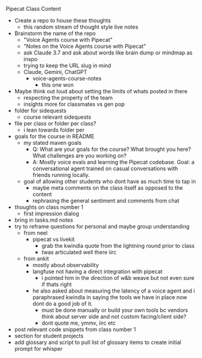 Pipecat Class Content

- Create a repo to house these thoughts
  - this random stream of thought style live notes
- Brainstorm the name of the repo
  - "Voice Agents course with Pipecat"
  - "Notes on the Voice Agents course with Pipecat"
  - ask Claude 3.7 and ask about words like brain dump or mindmap as inspo
  - trying to keep the URL slug in mind
  - Claude, Gemini, ChatGPT
    - voice-agents-course-notes
      - this one won
- Maybe think out loud about setting the limits of whats posted in there
  - respecting the property of the team
  - insights more for classmates vs gen pop
- folder for sidequests
  - course relevant sidequests
- file per class or folder per class?
  - i lean towards folder per
- goals for the course in README
  - my stated maven goals
    - Q: What are your goals for the course? What brought you here? What challenges are you working on?
    - A: Mostly voice evals and learning the Pipecat codebase. Goal: a conversational agent trained on casual conversations with friends running locally.
  - goal of allowing other students who dont have as much time to tap in
    - maybe meta comments on the class itself as opposed to the content
    - rephrasing the general sentiment and comments from chat
- thoughts on class number 1
  - first impression dialog
- bring in tasks.md notes
- try to reframe questions for personal and maybe group understanding
  - from neel
    - pipecat vs livekit
      - grab the kwindla quote from the lightning round prior to class
      - twas articulated well there iirc
  - from ankit
    - mostly about observability
    - langfuse not having a direct integration with pipecat
      - i pointed him in the direction of w&b weave but not even sure if thats right
    - he also asked about measuring the latency of a voice agent and i paraphrased kwindla in saying the tools we have in place now dont do a good job of it.
      - must be done manually or build your own tools bc vendors think about server side and not custom facing/client side?
      - dont quote me, ymmv, iirc etc
- post relevant code snippets from class number 1
- section for student projects
- add glossary and script to pull list of glossary items to create initial prompt for whisper
